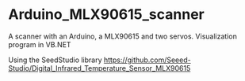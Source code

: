 # Arduino_MLX90615_scanner
A scanner with an Arduino, a MLX90615 and two servos. Visualization program in VB.NET

Using the SeedStudio library
https://github.com/Seeed-Studio/Digital_Infrared_Temperature_Sensor_MLX90615
